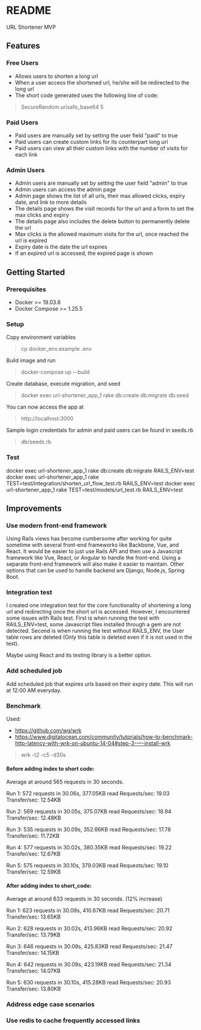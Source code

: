 # README

URL Shortener MVP

## Features

### Free Users
- Allows users to shorten a long url
- When a user access the shortened url, he/she will be redirected to the long url
- The short code generated uses the following line of code:
> SecureRandom.urlsafe_base64 5

### Paid Users
- Paid users are manually set by setting the user field "paid" to true
- Paid users can create custom links for its counterpart long url
- Paid users can view all their custom links with the number of visits for each link

### Admin Users
- Admin users are manually set by setting the user field "admin" to true
- Admin users can access the admin page
- Admin page shows the list of all urls, their max allowed clicks, expiry date, and link to more details
- The details page shows the visit records for the url and a form to set the max clicks and expiry
- The details page also includes the delete button to permanently delete the url
- Max clicks is the allowed maximum visits for the url, once reached the url is expired
- Expiry date is the date the url expires
- If an expired url is accessed, the expired page is shown

## Getting Started

### Prerequisites
- Docker >= 19.03.8
- Docker Compose >= 1.25.5

### Setup

Copy environment variables
> cp docker_env.example .env

Build image and run
> docker-compose up --build

Create database, execute migration, and seed
> docker exec url-shortener_app_1 rake db:create db:migrate db:seed

You can now access the app at
> http://localhost:3000

Sample login credentials for admin and paid users can be found in seeds.rb
> db/seeds.rb

### Test

docker exec url-shortener_app_1 rake db:create db:migrate RAILS_ENV=test
docker exec url-shortener_app_1 rake TEST=test/integration/shorten_url_flow_test.rb RAILS_ENV=test
docker exec url-shortener_app_1 rake TEST=test/models/url_test.rb RAILS_ENV=test

## Improvements

### Use modern front-end framework

Using Rails views has become cumbersome after working for quite sometime with several front-end frameworks like Backbone, Vue, and React.  It would be easier to just use Rails API and then use a Javascript framework like Vue, React, or Angular to handle the front-end.  Using a separate front-end framework will also make it easier to maintain.  Other options that can be used to handle backend are Django, Node.js, Spring Boot.

### Integration test

I created one integration test for the core functionality of shortening a long url and redirecting once the short url is accessed.  However, I encountered some issues with Rails test.  First is when running the test with RAILS_ENV=test, some Javascript files installed through a gem are not detected.  Second is when running the test without RAILS_ENV, the User table rows are deleted (Only this table is deleted even if it is not used in the test).

Maybe using React and its testing library is a better option.

### Add scheduled job

Add scheduled job that expires urls based on their expiry date. This will run at 12:00 AM everyday.

### Benchmark

Used:
- https://github.com/wg/wrk
- https://www.digitalocean.com/community/tutorials/how-to-benchmark-http-latency-with-wrk-on-ubuntu-14-04#step-3-—-install-wrk

> wrk -t2 -c5 -d30s <short url>

#### Before adding index to short code:

Average at around 565 requests in 30 seconds.

Run 1:
572 requests in 30.06s, 377.05KB read
Requests/sec:     19.03
Transfer/sec:     12.54KB

Run 2:
569 requests in 30.05s, 375.07KB read
Requests/sec:     18.94
Transfer/sec:     12.48KB

Run 3:
535 requests in 30.09s, 352.66KB read
Requests/sec:     17.78
Transfer/sec:     11.72KB

Run 4:
577 requests in 30.02s, 380.35KB read
Requests/sec:     19.22
Transfer/sec:     12.67KB

Run 5:
575 requests in 30.10s, 379.03KB read
Requests/sec:     19.10
Transfer/sec:     12.59KB

#### After adding index to short_code:

Average at around 633 requests in 30 seconds. (12% increase)

Run 1:
623 requests in 30.09s, 410.67KB read
Requests/sec:     20.71
Transfer/sec:     13.65KB

Run 2:
628 requests in 30.02s, 413.96KB read
Requests/sec:     20.92
Transfer/sec:     13.79KB

Run 3:
646 requests in 30.09s, 425.83KB read
Requests/sec:     21.47
Transfer/sec:     14.15KB

Run 4:
642 requests in 30.09s, 423.19KB read
Requests/sec:     21.34
Transfer/sec:     14.07KB

Run 5:
630 requests in 30.10s, 415.28KB read
Requests/sec:     20.93
Transfer/sec:     13.80KB

### Address edge case scenarios

### Use redis to cache frequently accessed links
